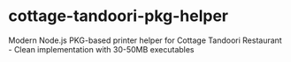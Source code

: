 # cottage-tandoori-pkg-helper
Modern Node.js PKG-based printer helper for Cottage Tandoori Restaurant - Clean implementation with 30-50MB executables
